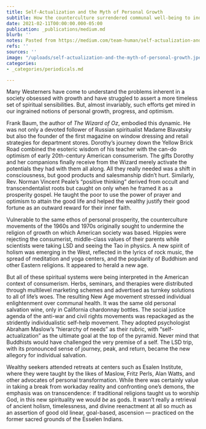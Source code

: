 ```yaml
---
title: Self-Actualization and the Myth of Personal Growth
subtitle: How the counterculture surrendered communal well-being to individual enlightenment
date: 2021-02-11T00:00:00.000-05:00
publication: _publications/medium.md
blurb: ''
notes: Pasted from https://medium.com/team-human/self-actualization-and-the-myth-of-personal-growth-67c12e5310f3
refs: ''
sources: ''
image: "/uploads/self-actualization-and-the-myth-of-personal-growth.jpeg"
categories:
- _categories/periodicals.md

---
```

Many Westerners have come to understand the problems inherent in a society obsessed with growth and have struggled to assert a more timeless set of spiritual sensibilities. But, almost invariably, such efforts get mired in our ingrained notions of personal growth, progress, and optimism.

Frank Baum, the author of _The Wizard of Oz_, embodied this dynamic. He was not only a devoted follower of Russian spiritualist Madame Blavatsky but also the founder of the first magazine on window dressing and retail strategies for department stores. Dorothy’s journey down the Yellow Brick Road combined the esoteric wisdom of his teacher with the can-do optimism of early 20th-century American consumerism. The gifts Dorothy and her companions finally receive from the Wizard merely activate the potentials they had with them all along. All they really needed was a shift in consciousness, but good products and salesmanship didn’t hurt. Similarly, Rev. Norman Vincent Peale’s “positive thinking” derived from occult and transcendentalist roots but caught on only when he framed it as a prosperity gospel. He taught the poor to use the power of prayer and optimism to attain the good life and helped the wealthy justify their good fortune as an outward reward for their inner faith.

Vulnerable to the same ethos of personal prosperity, the counterculture movements of the 1960s and 1970s originally sought to undermine the religion of growth on which American society was based. Hippies were rejecting the consumerist, middle-class values of their parents while scientists were taking LSD and seeing the Tao in physics. A new spirit of holism was emerging in the West, reflected in the lyrics of rock music, the spread of meditation and yoga centers, and the popularity of Buddhism and other Eastern religions. It appeared to herald a new age.

But all of these spiritual systems were being interpreted in the American context of consumerism. Herbs, seminars, and therapies were distributed through multilevel marketing schemes and advertised as turnkey solutions to all of life’s woes. The resulting New Age movement stressed individual enlightenment over communal health. It was the same old personal salvation wine, only in California chardonnay bottles. The social justice agenda of the anti-war and civil rights movements was repackaged as the stridently individualistic self-help movement. They adopted psychologist Abraham Maslow’s “hierarchy of needs” as their rubric, with “self-actualization” as the ultimate goal at the top of the pyramid. Never mind that Buddhists would have challenged the very premise of a self. The LSD trip, with its pronounced sense of journey, peak, and return, became the new allegory for individual salvation.

Wealthy seekers attended retreats at centers such as Esalen Institute, where they were taught by the likes of Maslow, Fritz Perls, Alan Watts, and other advocates of personal transformation. While there was certainly value in taking a break from workaday reality and confronting one’s demons, the emphasis was on transcendence: if traditional religions taught us to worship God, in this new spirituality we would _be_ as gods. It wasn’t really a retrieval of ancient holism, timelessness, and divine reenactment at all so much as an assertion of good old linear, goal-based, ascension — practiced on the former sacred grounds of the Esselen Indians.